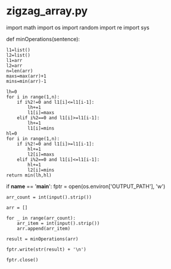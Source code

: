 # zigzag_array.py

import math
import os
import random
import re
import sys

def minOperations(sentence):
    
    l1=list()
    l2=list()
    l1=arr
    l2=arr
    n=len(arr)
    maxs=max(arr)+1
    mins=min(arr)-1

    lh=0
    for i in range(1,n):
        if i%2!=0 and l1[i]<=l1[i-1]:
            lh+=1
            l1[i]=maxs
        elif i%2==0 and l1[i]>=l1[i-1]:
            lh+=1
            l1[i]=mins
    hl=0
    for i in range(1,n):
        if i%2!=0 and l1[i]>=l1[i-1]:
            hl+=1
            l2[i]=maxs
        elif i%2==0 and l1[i]<=l1[i-1]:
            hl+=1
            l2[i]=mins
    return min(lh,hl)
if __name__ == '__main__':
    fptr = open(os.environ['OUTPUT_PATH'], 'w')

    arr_count = int(input().strip())

    arr = []

    for _ in range(arr_count):
        arr_item = int(input().strip())
        arr.append(arr_item)

    result = minOperations(arr)

    fptr.write(str(result) + '\n')

    fptr.close()
